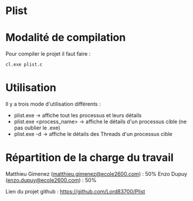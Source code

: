 # Plist

# Modalité de compilation 
Pour compiler le projet il faut faire : 
```
cl.exe plist.c
```

# Utilisation 
Il y a trois mode d'utilisation différents : 
- plist.exe -> affiche tout les processus et leurs détails
- plist.exe <process_name> -> affiche le détails d'un processus cible (ne pas oublier le .exe)
- plist.exe -d <PID> -> affiche le détails des Threads d'un processus cible

# Répartition de la charge du travail
Matthieu Gimenez (matthieu.gimenez@ecole2600.com) : 50%
Enzo Dupuy (enzo.dupuy@ecole2600.com) : 50%

Lien du projet github : https://github.com/Lord83700/Plist